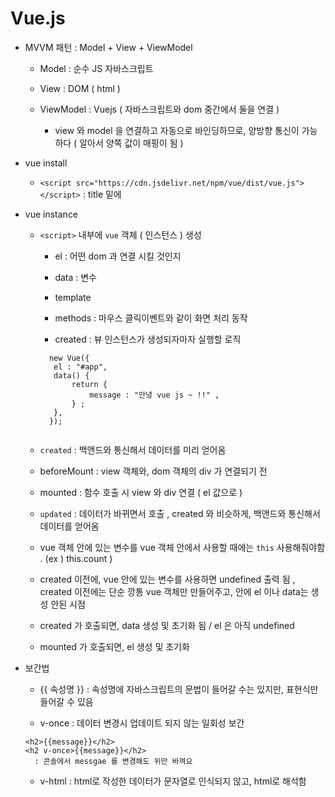 # Vue.js

- MVVM 패턴 : Model + View + ViewModel 

    - Model : 순수 JS 자바스크립트 

    - View : DOM ( html ) 

    - ViewModel : Vuejs ( 자바스크립트와 dom 중간에서 둘을 연결 ) 
    
        - view 와 model 을 연결하고 자동으로 바인딩하므로, 양방향 통신이 가능하다 ( 알아서 양쪽 값이 매핑이 됨 ) 

- vue install 

    - `<script src="https://cdn.jsdelivr.net/npm/vue/dist/vue.js"></script>` : title 밑에 

- vue instance 

    - `<script>` 내부에 `vue` 객체 ( 인스턴스 ) 생성 

         - el : 어떤 dom 과 연결 시킬 것인지 
          
         - data : 변수 

         - template 
         
         - methods : 마우스 클릭이벤트와 같이 화면 처리 동작  

         - created : 뷰 인스턴스가 생성되자마자 실행할 로직 
         ```
           new Vue({
            el : "#app",
            data() {
                return {
                    message : "안녕 vue js ~ !!" , 
                } ; 
            },
           });
          
    - `created` : 백앤드와 통신해서 데이터를 미리 얻어옴 
    
    - beforeMount : view 객체와, dom 객체의 div 가 연결되기 전 

    - mounted : 함수 호출 시 view 와 div 연결 ( el 값으로 ) 

    - `updated` : 데이터가 바뀌면서 호출 , created 와 비슷하게, 백앤드와 통신해서 데이터를 얻어옴 
           
     
    - vue 객체 안에 있는 변수를 vue 객체 안에서 사용할 때에는 `this` 사용해줘야함 . (ex )  this.count ) 

    - created 이전에, vue 안에 있는 변수를 사용하면 undefined 출력 됨 , created 이전에는 단순 깡통 vue 객체만 만들어주고, 안에 el 이나 data는 생성 안된 시점 

    - created 가 호출되면, data 생성 및 초기화 됨 / el 은 아직 undefined 

    - mounted 가 호출되면, el 생성 및 초기화 

- 보간법 
    
    - {{ 속성명 }} : 속성명에 자바스크립트의 문법이 들어갈 수는 있지만, 표현식만 들어갈 수 있음 

    - v-once : 데이터 변경시 업데이트 되지 않는 일회성 보간 
    
    ```
    <h2>{{message}}</h2>
    <h2 v-once>{{message}}</h2>
      : 콘솔에서 messgae 를 변경해도 위만 바껴요
    ```  
    - v-html : html로 작성한 데이터가 문자열로 인식되지 않고, html로 해석함 

 

